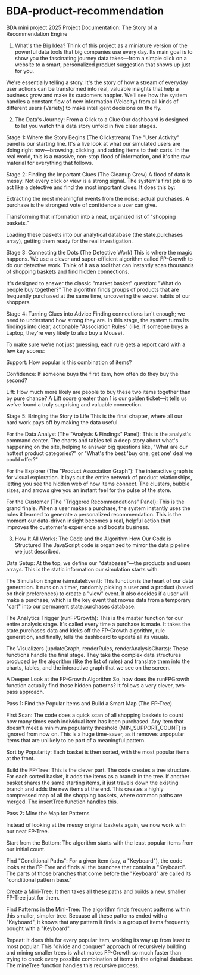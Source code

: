 # BDA-product-recommendation
BDA mini project 2025
Project Documentation: The Story of a Recommendation Engine
1. What's the Big Idea?
Think of this project as a miniature version of the powerful data tools that big companies use every day. Its main goal is to show you the fascinating journey data takes—from a simple click on a website to a smart, personalized product suggestion that shows up just for you.

We're essentially telling a story. It's the story of how a stream of everyday user actions can be transformed into real, valuable insights that help a business grow and make its customers happier. We'll see how the system handles a constant flow of new information (Velocity) from all kinds of different users (Variety) to make intelligent decisions on the fly.

2. The Data's Journey: From a Click to a Clue
Our dashboard is designed to let you watch this data story unfold in five clear stages.

Stage 1: Where the Story Begins (The Clickstream)
The "User Activity" panel is our starting line. It's a live look at what our simulated users are doing right now—browsing, clicking, and adding items to their carts. In the real world, this is a massive, non-stop flood of information, and it's the raw material for everything that follows.

Stage 2: Finding the Important Clues (The Cleanup Crew)
A flood of data is messy. Not every click or view is a strong signal. The system's first job is to act like a detective and find the most important clues. It does this by:

Extracting the most meaningful events from the noise: actual purchases. A purchase is the strongest vote of confidence a user can give.

Transforming that information into a neat, organized list of "shopping baskets."

Loading these baskets into our analytical database (the state.purchases array), getting them ready for the real investigation.

Stage 3: Connecting the Dots (The Detective Work)
This is where the magic happens. We use a clever and super-efficient algorithm called FP-Growth to do our detective work. Think of it as a tool that can instantly scan thousands of shopping baskets and find hidden connections.

It's designed to answer the classic "market basket" question: "What do people buy together?" The algorithm finds groups of products that are frequently purchased at the same time, uncovering the secret habits of our shoppers.

Stage 4: Turning Clues into Advice
Finding connections isn't enough; we need to understand how strong they are. In this stage, the system turns its findings into clear, actionable "Association Rules" (like, if someone buys a Laptop, they're very likely to also buy a Mouse).

To make sure we're not just guessing, each rule gets a report card with a few key scores:

Support: How popular is this combination of items?

Confidence: If someone buys the first item, how often do they buy the second?

Lift: How much more likely are people to buy these two items together than by pure chance? A Lift score greater than 1 is our golden ticket—it tells us we've found a truly surprising and valuable connection.

Stage 5: Bringing the Story to Life
This is the final chapter, where all our hard work pays off by making the data useful.

For the Data Analyst (The "Analysis & Findings" Panel): This is the analyst's command center. The charts and tables tell a deep story about what's happening on the site, helping to answer big questions like, "What are our hottest product categories?" or "What's the best 'buy one, get one' deal we could offer?"

For the Explorer (The "Product Association Graph"): The interactive graph is for visual exploration. It lays out the entire network of product relationships, letting you see the hidden web of how items connect. The clusters, bubble sizes, and arrows give you an instant feel for the pulse of the store.

For the Customer (The "Triggered Recommendations" Panel): This is the grand finale. When a user makes a purchase, the system instantly uses the rules it learned to generate a personalized recommendation. This is the moment our data-driven insight becomes a real, helpful action that improves the customer's experience and boosts business.

3. How It All Works: The Code and the Algorithm
How Our Code is Structured
The JavaScript code is organized to mirror the data pipeline we just described.

Data Setup: At the top, we define our "databases"—the products and users arrays. This is the static information our simulation starts with.

The Simulation Engine (simulateEvent): This function is the heart of our data generation. It runs on a timer, randomly picking a user and a product (based on their preferences) to create a "view" event. It also decides if a user will make a purchase, which is the key event that moves data from a temporary "cart" into our permanent state.purchases database.

The Analytics Trigger (runFPGrowth): This is the master function for our entire analysis stage. It's called every time a purchase is made. It takes the state.purchases data and kicks off the FP-Growth algorithm, rule generation, and finally, tells the dashboard to update all its visuals.

The Visualizers (updateGraph, renderRules, renderAnalysisCharts): These functions handle the final stage. They take the complex data structures produced by the algorithm (like the list of rules) and translate them into the charts, tables, and the interactive graph that we see on the screen.

A Deeper Look at the FP-Growth Algorithm
So, how does the runFPGrowth function actually find those hidden patterns? It follows a very clever, two-pass approach.

Pass 1: Find the Popular Items and Build a Smart Map (The FP-Tree)

First Scan: The code does a quick scan of all shopping baskets to count how many times each individual item has been purchased. Any item that doesn't meet a minimum popularity threshold (MIN_SUPPORT_COUNT) is ignored from now on. This is a huge time-saver, as it removes unpopular items that are unlikely to be part of a meaningful pattern.

Sort by Popularity: Each basket is then sorted, with the most popular items at the front.

Build the FP-Tree: This is the clever part. The code creates a tree structure. For each sorted basket, it adds the items as a branch in the tree. If another basket shares the same starting items, it just travels down the existing branch and adds the new items at the end. This creates a highly compressed map of all the shopping baskets, where common paths are merged. The insertTree function handles this.

Pass 2: Mine the Map for Patterns

Instead of looking at the messy original baskets again, we now work with our neat FP-Tree.

Start from the Bottom: The algorithm starts with the least popular items from our initial count.

Find "Conditional Paths": For a given item (say, a "Keyboard"), the code looks at the FP-Tree and finds all the branches that contain a "Keyboard". The parts of those branches that come before the "Keyboard" are called its "conditional pattern base."

Create a Mini-Tree: It then takes all these paths and builds a new, smaller FP-Tree just for them.

Find Patterns in the Mini-Tree: The algorithm finds frequent patterns within this smaller, simpler tree. Because all these patterns ended with a "Keyboard", it knows that any pattern it finds is a group of items frequently bought with a "Keyboard".

Repeat: It does this for every popular item, working its way up from least to most popular. This "divide and conquer" approach of recursively building and mining smaller trees is what makes FP-Growth so much faster than trying to check every possible combination of items in the original database. The mineTree function handles this recursive process.
